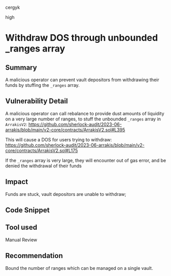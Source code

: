 cergyk

high

# Withdraw DOS through unbounded _ranges array

## Summary
A malicious operator can prevent vault depositors from withdrawing their funds by stuffing the `_ranges` array.

## Vulnerability Detail
A malicious operator can call rebalance to provide dust amounts of liquidity on a very large number of ranges, to stuff the unbounded `_ranges` array in `ArrakisV2`:
https://github.com/sherlock-audit/2023-06-arrakis/blob/main/v2-core/contracts/ArrakisV2.sol#L395

This will cause a DOS for users trying to withdraw:
https://github.com/sherlock-audit/2023-06-arrakis/blob/main/v2-core/contracts/ArrakisV2.sol#L175

If the `_ranges` array is very large, they will encounter out of gas error, and be denied the withdrawal of their funds

## Impact
Funds are stuck, vault depositors are unable to withdraw;

## Code Snippet

## Tool used

Manual Review

## Recommendation
Bound the number of ranges which can be managed on a single vault.